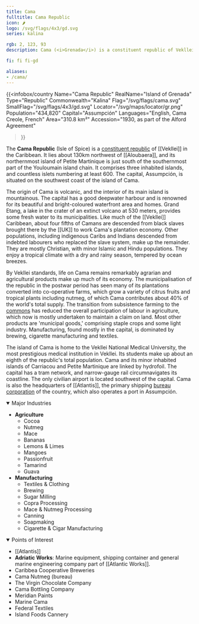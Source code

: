 ```yaml
---
title: Cama
fulltitle: Cama Republic
icon: 🌶️
logo: /svg/flags/4x3/gd.svg
series: kalina

rgb: 2, 123, 93
description: Cama (<i>Grenada</i>) is a constituent republic of Vekllei located in the Lesser Antilles of the Caribbean Sea.

fi: fi fi-gd

aliases:
- /cama/
---
```

{{<infobox/country
	 Name="Cama Republic"
	 RealName="Island of Grenada"
	 Type="Republic"
	 Commonwealth="Kalina"
	 Flag="/svg/flags/cama.svg"
	 SmallFlag="/svg/flags/4x3/gd.svg"
	 Locator="/svg/maps/locator/gr.png"
	 Population="434,820"
	 Capital="Assumpción"
	 Languages="English, Cama Creole, French"
	 Area="310.8 km²"
	 Accession="1930, as part of the Alford Agreement"
 >}}

The <span class="fi fi-gd"></span> **Cama Republic** (Isle of Spice) is a [constituent republic](/republics/) of [[Vekllei]] in the Caribbean. It lies about 130km northwest of [[Aloubaera]], and its northernmost island of Petite Martinique is just south of the southernmost part of the Youloumain island chain. It comprises three inhabited islands, and countless islets numbering at least 600. The capital, Assumpción, is situated on the southwest coast of the island of Cama.

The origin of Cama is volcanic, and the interior of its main island is mountainous. The capital has a good deepwater harbour and is renowned for its beautiful and bright-coloured waterfront area and homes. Grand Etang, a lake in the crater of an extinct volcano at 530 meters, provides some fresh water to its municipalities. Like much of the [[Vekllei]] Caribbean, about four fifths of Camans are descended from black slaves brought there by the [[UK]] to work Cama's plantation economy. Other populations, including indigenous Caribs and Indians descended from indebted labourers who replaced the slave system, make up the remainder. They are mostly Christian, with minor Islamic and Hindu populations. They enjoy a tropical climate with a dry and rainy season, tempered by ocean breezes.

By Vekllei standards, life on Cama remains remarkably agrarian and agricultural products make up much of its economy. The municipalisation of the republic in the postwar period has seen many of its plantations converted into co-operative farms, which grow a variety of citrus fruits and tropical plants including nutmeg, of which Cama contributes about 40% of the world's total supply. The transition from subsistence farming to the [commons](/social-economy/) has reduced the overall participation of labour in agriculture, which now is mostly undertaken to maintain a claim on land. Most other products are 'municipal goods,' comprising staple crops and some light industry. Manufacturing, found mostly in the capital, is dominated by brewing, cigarette manufacturing and textiles.

The island of Cama is home to the Vekllei National Medical University, the most prestigious medical institution in Vekllei. Its students make up about an eighth of the republic's total population. Cama and its minor inhabited islands of Carriacou and Petite Martinique are linked by hydrofoil. The capital has a tram network, and narrow-gauge rail circumnavigates its coastline. The only civilian airport is located southwest of the capital. Cama is also the headquarters of [[Atlantis]], the primary shipping [bureau corporation](/bureaus/) of the country, which also operates a port in Assumpción.

<details open>
  <summary>Major Industries</summary>

* **Agriculture**
	* Cocoa
	* Nutmeg
	* Mace
	* Bananas
	* Lemons & Limes
	* Mangoes
	* Passionfruit
	* Tamarind
	* Guava
* **Manufacturing**
	* Textiles & Clothing
	* Brewing
	* Sugar Milling
	* Copra Processing
	* Mace & Nutmeg Processing
	* Canning
	* Soapmaking
	* Cigarette & Cigar Manufacturing
</details>

<details open>
  <summary>Points of Interest</summary>

* [[Atlantis]]
* **Adriatic Works**: Marine equipment, shipping container and general marine engineering company part of [[Atlantic Works]].
* Caribbea Cooperative Breweries
* Cama Nutmeg (bureau)
* The Virgin Chocolate Company
* Cama Bottling Company
* Meridian Paints
* Marine Cama
* Federal Textiles
* Island Foods Cannery
</details>

